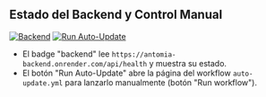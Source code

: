 ## Estado del Backend y Control Manual

[![Backend](https://img.shields.io/badge/dynamic/json?url=https%3A%2F%2Fantomia-backend.onrender.com%2Fapi%2Fhealth&label=backend&query=%24.status&cacheSeconds=60)](#)
[![Run Auto-Update](https://img.shields.io/badge/Run-Auto--Update-blue?logo=githubactions)](../../actions/workflows/auto-update.yml)

- El badge "backend" lee `https://antomia-backend.onrender.com/api/health` y muestra su estado.
- El botón "Run Auto-Update" abre la página del workflow `auto-update.yml` para lanzarlo manualmente (botón "Run workflow").


